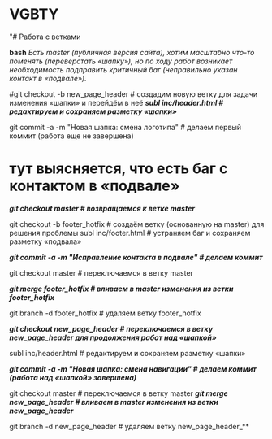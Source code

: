 # VGBTY
"# Работа с ветками

 **bash**
_Есть master (публичная версия сайта), хотим масштабно что-то поменять (переверстать «шапку»), но по ходу работ возникает необходимость подправить критичный баг (неправильно указан контакт в «подвале»)._

#git checkout -b new_page_header # создадим новую ветку для задачи изменения «шапки» и перейдём в неё
***subl inc/header.html # редактируем и сохраняем разметку «шапки»***

git commit -a -m "Новая шапка: смена логотипа" # делаем первый коммит (работа еще не завершена)
# тут выясняется, что есть баг с контактом в «подвале»
**_git checkout master # возвращаемся к ветке master_**

git checkout -b footer_hotfix # создаём ветку (основанную на master) для решения проблемы
subl inc/footer.html # устраняем баг и сохраняем разметку «подвала»

**_git commit -a -m "Исправление контакта в подвале" # делаем коммит_**

git checkout master # переключаемся в ветку master

**_git merge footer_hotfix # вливаем в master изменения из ветки footer_hotfix_**

git branch -d footer_hotfix # удаляем ветку footer_hotfix

**_git checkout new_page_header # переключаемся в ветку new_page_header для продолжения работ над «шапкой»_**

subl inc/header.html # редактируем и сохраняем разметку «шапки»

**_git commit -a -m "Новая шапка: смена навигации" # делаем коммит (работа над «шапкой» завершена)_**

git checkout master # переключаемся в ветку master
**_git merge new_page_header # вливаем в master изменения из ветки new_page_header_**

git branch -d new_page_header # удаляем ветку new_page_header_**
```
